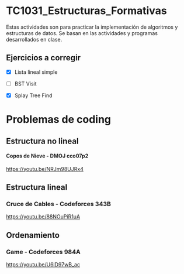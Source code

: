 # TC1031_Estructuras_Formativas

Estas actividades son para practicar la implementación de algoritmos y estructuras de datos. Se basan en las actividades y programas desarrollados en clase.

## Ejercicios a corregir

- [x] Lista lineal simple
- [ ] BST Visit
- [x] Splay Tree Find


# Problemas de coding

## Estructura no lineal
#### Copos de Nieve - DMOJ cco07p2
https://youtu.be/NRJm98UJRx4

## Estructura lineal
### Cruce de Cables - Codeforces 343B
https://youtu.be/88NOuPiR1uA

## Ordenamiento
### Game - Codeforces 984A
https://youtu.be/U6lD97wB_ac
